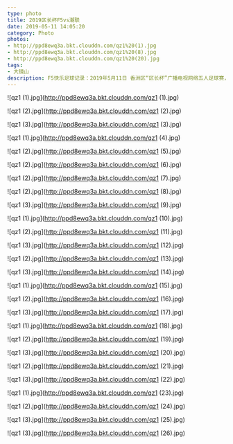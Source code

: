 ```yaml
---
type: photo
title: 2019区长杯F5vs潮联
date: 2019-05-11 14:05:20
category: Photo
photos:
- http://ppd8ewq3a.bkt.clouddn.com/qz1%20(1).jpg
- http://ppd8ewq3a.bkt.clouddn.com/qz1%20(8).jpg
- http://ppd8ewq3a.bkt.clouddn.com/qz1%20(20).jpg
tags:
- 大镜山
description: F5快乐足球记录：2019年5月11日 香洲区“区长杯”广播电视网络五人足球赛，F5vs潮联 比赛精彩镜头。感谢摄影师队友-“光头”。
---
```


![qz1 (1).jpg](http://ppd8ewq3a.bkt.clouddn.com/qz1 (1).jpg)

![qz1 (2).jpg](http://ppd8ewq3a.bkt.clouddn.com/qz1 (2).jpg)

![qz1 (3).jpg](http://ppd8ewq3a.bkt.clouddn.com/qz1 (3).jpg)

![qz1 (1).jpg](http://ppd8ewq3a.bkt.clouddn.com/qz1 (4).jpg)

![qz1 (2).jpg](http://ppd8ewq3a.bkt.clouddn.com/qz1 (5).jpg)

![qz1 (2).jpg](http://ppd8ewq3a.bkt.clouddn.com/qz1 (6).jpg)

![qz1 (2).jpg](http://ppd8ewq3a.bkt.clouddn.com/qz1 (7).jpg)

![qz1 (2).jpg](http://ppd8ewq3a.bkt.clouddn.com/qz1 (8).jpg)

![qz1 (3).jpg](http://ppd8ewq3a.bkt.clouddn.com/qz1 (9).jpg)

![qz1 (1).jpg](http://ppd8ewq3a.bkt.clouddn.com/qz1 (10).jpg)

![qz1 (2).jpg](http://ppd8ewq3a.bkt.clouddn.com/qz1 (11).jpg)

![qz1 (3).jpg](http://ppd8ewq3a.bkt.clouddn.com/qz1 (12).jpg)

![qz1 (2).jpg](http://ppd8ewq3a.bkt.clouddn.com/qz1 (13).jpg)

![qz1 (3).jpg](http://ppd8ewq3a.bkt.clouddn.com/qz1 (14).jpg)

![qz1 (1).jpg](http://ppd8ewq3a.bkt.clouddn.com/qz1 (15).jpg)

![qz1 (2).jpg](http://ppd8ewq3a.bkt.clouddn.com/qz1 (16).jpg)

![qz1 (3).jpg](http://ppd8ewq3a.bkt.clouddn.com/qz1 (17).jpg)

![qz1 (1).jpg](http://ppd8ewq3a.bkt.clouddn.com/qz1 (18).jpg)

![qz1 (2).jpg](http://ppd8ewq3a.bkt.clouddn.com/qz1 (19).jpg)

![qz1 (3).jpg](http://ppd8ewq3a.bkt.clouddn.com/qz1 (20).jpg)

![qz1 (2).jpg](http://ppd8ewq3a.bkt.clouddn.com/qz1 (21).jpg)

![qz1 (3).jpg](http://ppd8ewq3a.bkt.clouddn.com/qz1 (22).jpg)

![qz1 (1).jpg](http://ppd8ewq3a.bkt.clouddn.com/qz1 (23).jpg)

![qz1 (2).jpg](http://ppd8ewq3a.bkt.clouddn.com/qz1 (24).jpg)

![qz1 (3).jpg](http://ppd8ewq3a.bkt.clouddn.com/qz1 (25).jpg) 

![qz1 (3).jpg](http://ppd8ewq3a.bkt.clouddn.com/qz1 (26).jpg) 
